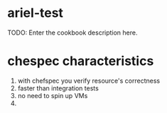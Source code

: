 # ariel-test

TODO: Enter the cookbook description here.

# chespec characteristics
1. with chefspec you verify resource's correctness
2. faster than integration tests
3. no need to spin up VMs
4. 

